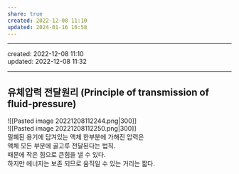 ```yaml
---
share: true
created: 2022-12-08 11:10
updated: 2024-01-16 16:58
---
```


 ---
created: 2022-12-08 11:10  
updated: 2022-12-08 11:32

---
## 유체압력 전달원리 (Principle of transmission of fluid-pressure)

![[Pasted image 20221208112244.png|300]]  
![[Pasted image 20221208112250.png|300]]  
밀폐된 용기에 담겨있는 액체 한부분에 가해진 압력은  
액체 모든 부분에 골고루 전달된다는 법칙.  
때문에 작은 힘으로 큰힘을 낼 수 있다.  
하지만 에너지는 보존 되므로 움직일 수 있는 거리는 짧다.
